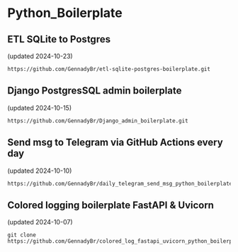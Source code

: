 # Python_Boilerplate




## ETL SQLite to Postgres
(updated 2024-10-23)
```
https://github.com/GennadyBr/etl-sqlite-postgres-boilerplate.git
```


## Django PostgresSQL admin boilerplate
(updated 2024-10-15)
```
https://github.com/GennadyBr/Django_admin_boilerplate.git
```


## Send msg to Telegram via GitHub Actions every day
(updated 2024-10-10)
```
https://github.com/GennadyBr/daily_telegram_send_msg_python_boilerplate.git
```


## Colored logging boilerplate FastAPI & Uvicorn
(updated 2024-10-07)
```
git clone https://github.com/GennadyBr/colored_log_fastapi_uvicorn_python_boilerplate.git
```



